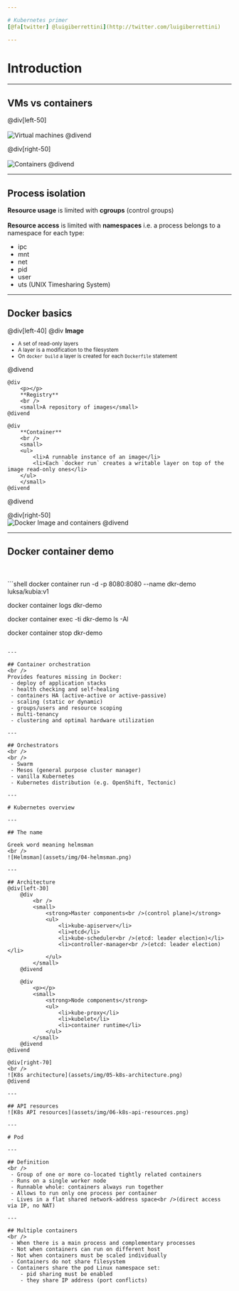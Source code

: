 ```yaml
---

# Kubernetes primer
[@fa[twitter] @luigiberrettini](http://twitter.com/luigiberrettini)

---
```


# Introduction

---

## VMs vs containers

@div[left-50]
<br /><br />
![Virtual machines](assets/img/01-virtual-machines.png)
@divend

@div[right-50]
<br /><br />
![Containers](assets/img/02-containers.png)
@divend

---

## Process isolation

**Resource usage** is limited with **cgroups** (control groups)
<br />
<br />
**Resource access** is limited with **namespaces** i.e. a process belongs to a namespace for each type:
 - ipc
 - mnt
 - net
 - pid
 - user
 - uts (UNIX Timesharing System)

---

## Docker basics

@div[left-40]
    @div
        **Image**
        <br />
        <small>
        <ul>
            <li>A set of read-only layers</li>
            <li>A layer is a modification to the filesystem</li>
            <li>On `docker build` a layer is created for each `Dockerfile` statement</li>
        </ul>
        </small>
    @divend

    @div
        <p></p>
        **Registry**
        <br />
        <small>A repository of images</small>
    @divend

    @div
        **Container**
        <br />
        <small>
        <ul>
            <li>A runnable instance of an image</li>
            <li>Each `docker run` creates a writable layer on top of the image read-only ones</li>
        </ul>
        </small>
    @divend
@divend

@div[right-50]
<br />
![Docker Image and containers](assets/img/03-docker-image-containers.png)
@divend

---

## Docker container demo
<br />
<br />
```shell
docker container run -d -p 8080:8080 --name dkr-demo luksa/kubia:v1

docker container logs dkr-demo

docker container exec -ti dkr-demo ls -Al

docker container stop dkr-demo
```

---

## Container orchestration
<br />
Provides features missing in Docker:
 - deploy of application stacks
 - health checking and self-healing
 - containers HA (active-active or active-passive)
 - scaling (static or dynamic)
 - groups/users and resource scoping
 - multi-tenancy
 - clustering and optimal hardware utilization

---

## Orchestrators
<br />
<br />
 - Swarm
 - Mesos (general purpose cluster manager)
 - vanilla Kubernetes
 - Kubernetes distribution (e.g. OpenShift, Tectonic)

---

# Kubernetes overview

---

## The name

Greek word meaning helmsman
<br />
![Helmsman](assets/img/04-helmsman.png)

---

## Architecture
@div[left-30]
    @div
        <br />
        <small>
            <strong>Master components<br />(control plane)</strong>
            <ul>
                <li>kube-apiserver</li>
                <li>etcd</li>
                <li>kube-scheduler<br />(etcd: leader election)</li>
                <li>controller-manager<br />(etcd: leader election)</li>
            </ul>
        </small>
    @divend

    @div
        <p></p>
        <small>
            <strong>Node components</strong>
            <ul>
                <li>kube-proxy</li>
                <li>kubelet</li>
                <li>container runtime</li>
            </ul>
        </small>
    @divend
@divend

@div[right-70]
<br />
![K8s architecture](assets/img/05-k8s-architecture.png)
@divend

---

## API resources
![K8s API resources](assets/img/06-k8s-api-resources.png)

---

# Pod

---

## Definition
<br />
 - Group of one or more co-located tightly related containers
 - Runs on a single worker node
 - Runnable whole: containers always run together
 - Allows to run only one process per container
 - Lives in a flat shared network-address space<br />(direct access via IP, no NAT)

---

## Multiple containers
<br />
 - When there is a main process and complementary processes
 - Not when containers can run on different host
 - Not when containers must be scaled individually
 - Containers do not share filesystem
 - Containers share the pod Linux namespace set:
    - pid sharing must be enabled
    - they share IP address (port conflicts)